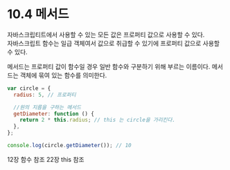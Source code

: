 # 10.4 메서드

자바스크립티트에서 사용할 수 있는 모든 값은 프로퍼티 값으로 사용할 수 있다.  
자바스크립트 함수는 일급 객체여서 값으로 취급할 수 있기에 프로퍼티 값으로 사용할 수 있다.

메서드는 프로퍼티 값이 함수일 경우 일반 함수와 구분하기 위해 부르는 이름이다. 메서드는 객체에 묶여 있는 함수를 의미한다.

```js
var circle = {
  radius: 5, // 프로퍼티

  //원의 지름을 구하는 메서드
  getDiameter: function () {
    return 2 * this.radius; // this 는 circle을 가리킨다.
  },
};

console.log(circle.getDiameter()); // 10
```

12장 함수 참조
22장 this 참조
